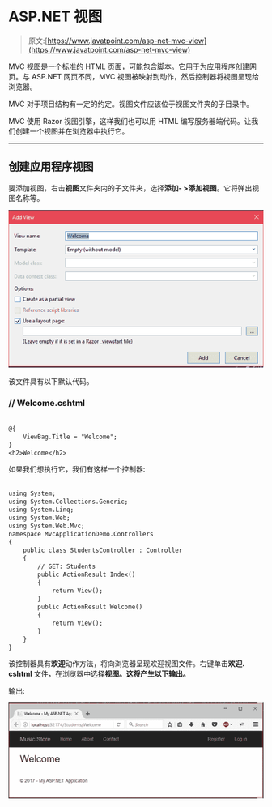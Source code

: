 # ASP.NET 视图

> 原文:[https://www.javatpoint.com/asp-net-mvc-view](https://www.javatpoint.com/asp-net-mvc-view)

MVC 视图是一个标准的 HTML 页面，可能包含脚本。它用于为应用程序创建网页。与 ASP.NET 网页不同，MVC 视图被映射到动作，然后控制器将视图呈现给浏览器。

MVC 对于项目结构有一定的约定。视图文件应该位于视图文件夹的子目录中。

MVC 使用 Razor 视图引擎，这样我们也可以用 HTML 编写服务器端代码。让我们创建一个视图并在浏览器中执行它。

* * *

## 创建应用程序视图

要添加视图，右击**视图**文件夹内的子文件夹，选择**添加- >添加视图**。它将弹出视图名称等。

![ASP View 1](img/d3087590bb64f978e5b9332c3a6fb350.png)

该文件具有以下默认代码。

### // Welcome.cshtml

```

@{
    ViewBag.Title = "Welcome";
}
<h2>Welcome</h2>

```

如果我们想执行它，我们有这样一个控制器:

```

using System;
using System.Collections.Generic;
using System.Linq;
using System.Web;
using System.Web.Mvc;
namespace MvcApplicationDemo.Controllers
{
    public class StudentsController : Controller
    {
        // GET: Students
        public ActionResult Index()
        {
            return View();
        }
        public ActionResult Welcome()
        {
            return View();
        }
    }
}

```

该控制器具有**欢迎**动作方法，将向浏览器呈现欢迎视图文件。右键单击**欢迎. cshtml** 文件，在浏览器中选择**视图。这将产生以下输出。**

输出:

![ASP View 2](img/ba99023e2de1ff4b1f2debfd45adbf39.png)